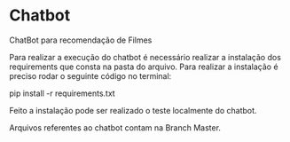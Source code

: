 # Chatbot
ChatBot para recomendação de Filmes

Para realizar a execução do chatbot é necessário realizar a instalação dos requirements que consta na pasta do arquivo.
Para realizar a instalação é preciso rodar o seguinte código no terminal:

pip install -r requirements.txt

Feito a instalação pode ser realizado o teste localmente do chatbot.

Arquivos referentes ao chatbot contam na Branch Master.
